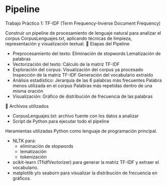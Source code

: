 # Pipeline
Trabajo Práctico 1: TF-IDF (Term Frequency-Inverse Document Frequency)

Construir un pipeline de procesamiento de lenguaje natural para analizar el corpus CorpusLenguajes.txt, aplicando técnicas de limpieza, representación y visualización textual.
🔧 Etapas del Pipeline
- Preprocesamiento del texto:
  Eliminación de stopwords
  Lematización de palabras
- Vectorización del texto:
  Cálculo de la matriz TF-IDF
- Exploración del corpus:
 Visualización del corpus ya procesado
  Inspección de la matriz TF-IDF
  Generación del vocabulario extraído
- Análisis estadístico:
  Jerarquía de las 6 palabras más frecuentes
  Palabra menos utilizada en el corpus
  Palabras más repetidas dentro de una misma oración
- Visualización:
  Gráfico de distribución de frecuencia de las palabras


  
📁 Archivos utilizados
- CorpusLenguajes.txt: archivo fuente con los datos a analizar
- Script de Python para ejecutar todo el pipeline

Heramientas utilizadas
Python como lenguaje de programación principal.
- NLTK para:
  - eliminación de stopwords
  - lematización
  - tokenización
- scikit-learn (TfidfVectorizer) para generar la matriz TF-IDF y extraer el vocabulario.
- matplotlib y/o seaborn para visualizar la distribución de frecuencia en gráficos.
